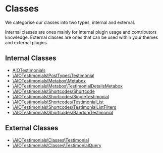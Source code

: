 # Classes

We categorise our classes into two types, internal and external.

Internal classes are ones mainly for internal plugin usage and contributors knowledge. External classes are ones that can be used within your themes and external plugins.

## Internal Classes
- [AIOTestimonials](classes/AIOTestimonials.md)
- [\AIOTestimonials\PostTypes\Testimonial](classes/PostTypes/Testimonial.md)
- [\AIOTestimonials\Metabox\Metabox](classes/Metabox/Metabox.md)
- [\AIOTestimonials\Metabox\TestimonialDetailsMetabox](classes/Metabox/TestimonialDetailsMetabox.md)
- [\AIOTestimonials\Shortcodes\Shortcode](classes/Shortcodes/Shortcode.md)
- [\AIOTestimonials\Shortcodes\SingleTestimonial](classes/Shortcodes/SingleTestimonial.md)
- [\AIOTestimonials\Shortcodes\TestimonialList](classes/Shortcodes/TestimonialList.md)
- [\AIOTestimonials\Shortcodes\TestimonialListFilters](classes/Shortcodes/TestimonialListFilters.md)
- [\AIOTestimonials\Shortcodes\RandomTestimonial](classes/Shortcodes/RandomTestimonial.md)

## External Classes
- [\AIOTestimonials\Classes\Testimonial](classes/Classes/Testimonial.md)
- [\AIOTestimonials\Classes\TestimonialQuery](classes/Classes/TestimonialQuery.md)